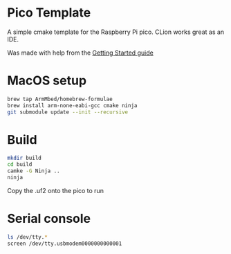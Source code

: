 # Pico Template

A simple cmake template for the Raspberry Pi pico. CLion works great as an IDE.

Was made with help from the [Getting Started guide](https://datasheets.raspberrypi.org/pico/getting_started_with_pico.pdf)

# MacOS setup

```bash
brew tap ArmMbed/homebrew-formulae
brew install arm-none-eabi-gcc cmake ninja
git submodule update --init --recursive
```

# Build

```bash
mkdir build
cd build
camke -G Ninja ..
ninja
```

Copy the .uf2 onto the pico to run

# Serial console

```bash
ls /dev/tty.*
screen /dev/tty.usbmodem0000000000001
```